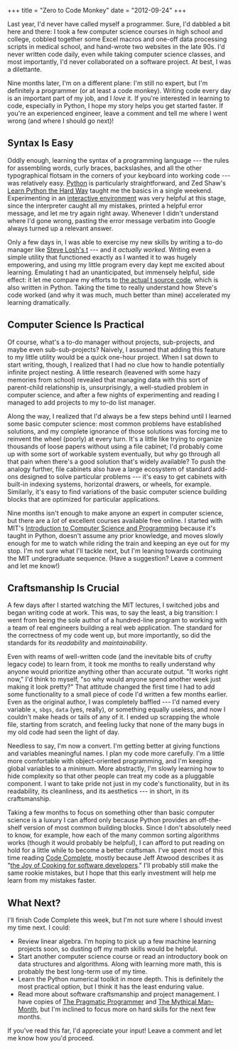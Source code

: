 +++
title = "Zero to Code Monkey"
date = "2012-09-24"
+++

Last year, I'd never have called myself a programmer. Sure, I'd dabbled a bit
here and there: I took a few computer science courses in high school and
college, cobbled together some Excel macros and one-off data processing scripts
in medical school, and hand-wrote two websites in the late 90s. I'd never
written code daily, even while taking computer science classes, and most
importantly, I'd never collaborated on a software project. At best, I was a
dilettante.

Nine months later, I'm on a different plane: I'm still no expert, but I'm
definitely a programmer (or at least a code monkey). Writing code every day is
an important part of my job, and I *love* it. If you're interested in learning
to code, especially in Python, I hope my story helps you get started faster.
If you're an experienced engineer, leave a comment and tell me where I went
wrong (and where I should go next)!

## Syntax Is Easy
Oddly enough, learning the syntax of a programming language --- the rules
for assembling words, curly braces, backslashes, and all the other
typographical flotsam in the corners of your keyboard into working code ---
was relatively easy. [Python][] is particularly straightforward, and Zed Shaw's
[Learn Python the Hard Way][lpthw] taught me the basics in a single weekend.
Experimenting in an [interactive environment][repl.it] was very helpful at this
stage, since the interpreter caught all my mistakes, printed a helpful error
message, and let me try again right away. Whenever I didn't understand where
I'd gone wrong, pasting the error message verbatim into Google always turned up
a relevant answer.

Only a few days in, I was able to exercise my new skills by writing a to-do
manager like [Steve Losh's t][t] --- and it *actually worked*.  Writing
even a simple utility that functioned exactly as I wanted it to was hugely
empowering, and using my little program every day kept me excited about
learning. Emulating t had an unanticipated, but immensely helpful, side effect:
it let me compare my efforts to [the actual t source code][t-src], which is
also written in Python. Taking the time to really understand how Steve's code
worked (and why it was much, much better than mine) accelerated my learning
dramatically.

## Computer Science Is Practical
Of course, what's a to-do manager without projects, sub-projects, and maybe
even sub-sub-projects? Naively, I assumed that adding this feature to my little
utility would be a quick one-hour project. When I sat down to start
writing, though, I realized that I had no clue how to handle potentially
infinite project nesting. A little research (leavened with some hazy memories
from school) revealed that managing data with this sort of parent-child
relationship is, unsurprisingly, a well-studied problem in computer science,
and after a few nights of experimenting and reading I managed to add projects
to my to-do list manager.

Along the way, I realized that I'd always be a few steps behind until I learned
some basic computer science: most common problems have established solutions,
and my complete ignorance of those solutions was forcing me to reinvent the
wheel (poorly) at every turn. It's a little like trying to organize thousands
of loose papers without using a file cabinet; I'd probably come up with some
sort of workable system eventually, but why go through all that pain when
there's a good solution that's widely available? To push the analogy
further, file cabinets also have a large ecosystem of standard add-ons
designed to solve particular problems --- it's easy to get cabinets with
built-in indexing systems, horizontal drawers, or wheels, for example.
Similarly, it's easy to find variations of the basic computer science building
blocks that are optimized for particular applications.

Nine months isn't enough to make anyone an expert in computer science, but
there are a *lot* of excellent courses available free online. I started with
MIT's [Introduction to Computer Science and Programming][mit6.00] because it's
taught in Python, doesn't assume any prior knowledge, and moves slowly enough
for me to watch while riding the train and keeping an eye out for my stop. I'm
not sure what I'll tackle next, but I'm leaning towards continuing the MIT
undergraduate sequence. (Have a suggestion? Leave a comment and let me know!)

## Craftsmanship Is Crucial

A few days after I started watching the MIT lectures, I switched jobs and began
writing code at work. This was, to say the least, a big transition: I went from
being the sole author of a hundred-line program to working with a team of real
engineers building a real web application. The standard for the correctness of
my code went up, but more importantly, so did the standards for its
*readability* and *maintainability*.

Even with reams of well-written code (and the inevitable bits of crufty legacy
code) to learn from, it took me months to really understand why anyone would
prioritize anything other than accurate output. "It works right now," I'd think to
myself, "so why would anyone spend another week just making it look pretty?"
That attitude changed the first time I had to add some functionality to a small
piece of code I'd written a few months earlier. Even as the original author, I
was completely baffled --- I'd named every variable ``x``, ``sbgs``,
``data`` (yes, really), or something equally useless, and now I couldn't make
heads or tails of any of it. I ended up scrapping the whole file, starting from
scratch, and feeling lucky that none of the many bugs in my old code had seen
the light of day.

Needless to say, I'm now a convert. I'm getting better at giving functions and
variables meaningful names. I plan my code more carefully. I'm a little more
comfortable with object-oriented programming, and I'm keeping global variables
to a minimum. More abstractly, I'm slowly learning how to hide complexity so
that other people can treat my code as a pluggable component. I want to take
pride not just in my code's functionality, but in its readability, its
cleanliness, and its aesthetics --- in short, in its craftsmanship.

Taking a few months to focus on something other than basic computer science is
a luxury I can afford only because Python provides an off-the-shelf version of
most common building blocks. Since I don't absolutely need to know, for
example, how each of the many common sorting algorithms works (though it would
probably be helpful), I can afford to put reading on hold for a little while to
become a better craftsman. I've spent most of this time reading [Code
Complete][], mostly because Jeff Atwood describes it as "[the Joy of Cooking
for software developers][codinghorror]." I'll probably still make the same
rookie mistakes, but I hope that this early investment will help me learn from
my mistakes faster.

## What Next?
I'll finish Code Complete this week, but I'm not sure where I should invest my
time next. I could:

* Review linear algebra. I'm hoping to pick up a few machine learning projects
  soon, so dusting off my math skills would be helpful.
* Start another computer science course or read an introductory book on data
  structures and algorithms. Along with learning more math, this is probably
  the best long-term use of my time.
* Learn the Python numerical toolkit in more depth. This is definitely the most
  practical option, but I think it has the least enduring value.
* Read more about software craftsmanship and project management. I have copies
  of [The Pragmatic Programmer][] and [The Mythical Man-Month][], but I'm
  inclined to focus more on hard skills for the next few months.

If you've read this far, I'd appreciate your input! Leave a comment and let me
know how you'd proceed.

[LaTeX]: http://nitens.org/taraborelli/latex "The Beauty of LaTeX"
[Python]: http://www.python.org/about/
[lpthw]: http://learnpythonthehardway.org/
[repl.it]: http://repl.it/ "repl.it"
[Ruby]: http://www.ruby-lang.org/en/documentation/quickstart/ "Ruby Quickstart"
[Perl]: http://learn.perl.org/first_steps/ "Perl First Steps"
[t]: http://stevelosh.com/projects/t/
[t-src]: https://bitbucket.org/sjl/t/src/
[mit6.00]: http://ocw.mit.edu/courses/electrical-engineering-and-computer-science/6-00-introduction-to-computer-science-and-programming-fall-2008/ 
[Code Complete]: http://www.amazon.com/Code-Complete-Practical-Handbook-Construction/dp/0735619670
[codinghorror]: http://www.codinghorror.com/blog/2004/02/recommended-reading-for-developers.html
[The Pragmatic Programmer]: http://pragprog.com/book/tpp/the-pragmatic-programmer
[The Mythical Man-Month]: http://www.amazon.com/The-Mythical-Man-Month-Engineering-Anniversary/dp/0201835959
